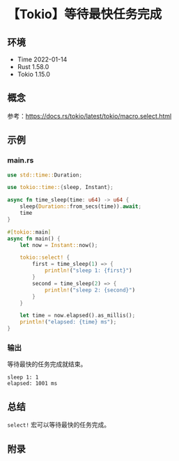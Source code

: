 # 【Tokio】等待最快任务完成

## 环境

- Time 2022-01-14
- Rust 1.58.0
- Tokio 1.15.0

## 概念

参考：<https://docs.rs/tokio/latest/tokio/macro.select.html>  

## 示例

### main.rs

```rust
use std::time::Duration;

use tokio::time::{sleep, Instant};

async fn time_sleep(time: u64) -> u64 {
    sleep(Duration::from_secs(time)).await;
    time
}

#[tokio::main]
async fn main() {
    let now = Instant::now();

    tokio::select! {
        first = time_sleep(1) => {
            println!("sleep 1: {first}")
        }
        second = time_sleep(2) => {
            println!("sleep 2: {second}")
        }
    }

    let time = now.elapsed().as_millis();
    println!("elapsed: {time} ms");
}
```

### 输出

等待最快的任务完成就结束。

```text
sleep 1: 1
elapsed: 1001 ms
```

## 总结

`select!` 宏可以等待最快的任务完成。

## 附录
